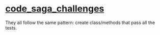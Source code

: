 # [code_saga_challenges](https://codesaga.com.br/)

They all follow the same pattern: create class/methods that pass all the tests.